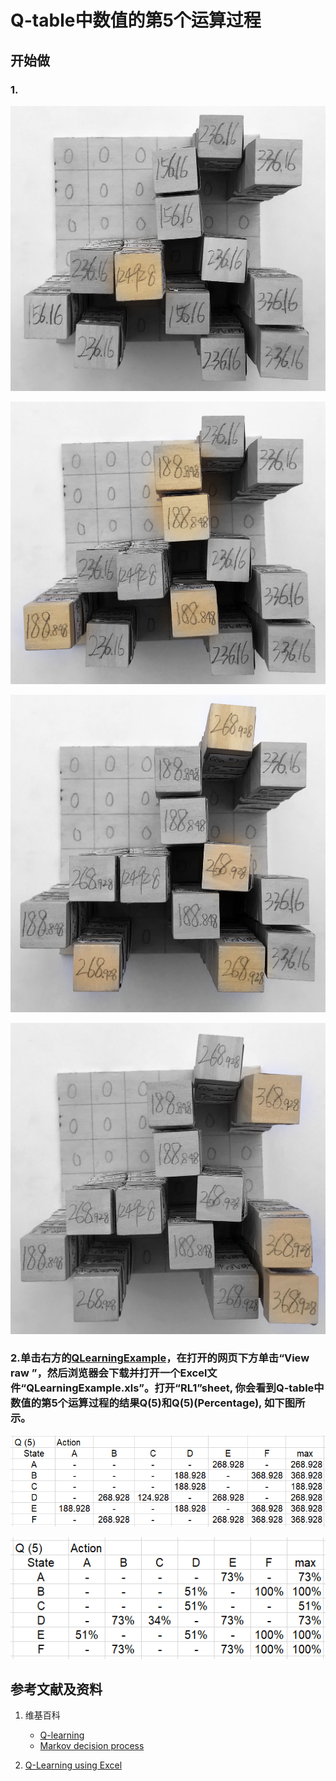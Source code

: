 # Q-table中数值的第5个运算过程

## 开始做

### 1. 

![](/images/体验Q-Learning的基本原理/Q-table中数值的第5个运算过程/1a1.jpg)

![](/images/体验Q-Learning的基本原理/Q-table中数值的第5个运算过程/1a2.jpg)

![](/images/体验Q-Learning的基本原理/Q-table中数值的第5个运算过程/1a3.jpg)

![](/images/体验Q-Learning的基本原理/Q-table中数值的第5个运算过程/1a4.jpg)

### 2.单击右方的[QLearningExample](https://github.com/quanbinn/learn-dl-the-experimental-way/blob/master/issues%2Bhistory/excel/QLearningExample.xls)，在打开的网页下方单击“View raw ”，然后浏览器会下载并打开一个Excel文件“QLearningExample.xls”。打开“RL1”sheet, 你会看到Q-table中数值的第5个运算过程的结果Q(5)和Q(5)(Percentage), 如下图所示。

![](/images/体验Q-Learning的基本原理/Q-table中数值的第5个运算过程/Q5-1.png)

![](/images/体验Q-Learning的基本原理/Q-table中数值的第5个运算过程/Q5-2.png)

## 参考文献及资料

1. 维基百科
	- [Q-learning](https://en.wikipedia.org/wiki/Q-learning) 
	- [Markov decision process](https://en.wikipedia.org/wiki/Markov_decision_process) 

1. [Q-Learning using Excel](https://people.revoledu.com/kardi/tutorial/ReinforcementLearning/Q-Learning-Excel.htm)